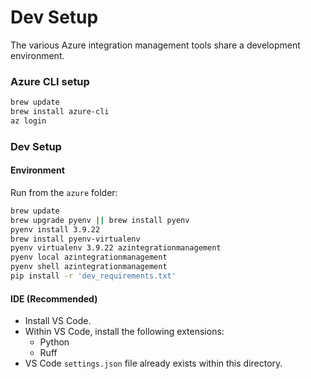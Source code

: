 # Dev Setup
The various Azure integration management tools share a development environment.

### Azure CLI setup
```bash
brew update
brew install azure-cli
az login
```

### Dev Setup

#### Environment
Run from the `azure` folder:
```bash
brew update
brew upgrade pyenv || brew install pyenv
pyenv install 3.9.22
brew install pyenv-virtualenv
pyenv virtualenv 3.9.22 azintegrationmanagement
pyenv local azintegrationmanagement
pyenv shell azintegrationmanagement
pip install -r 'dev_requirements.txt'
```


#### IDE (Recommended)
- Install VS Code.
- Within VS Code, install the following extensions:
  - Python
  - Ruff
- VS Code `settings.json` file already exists within this directory.
